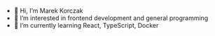 - 👋 Hi, I’m Marek Korczak
- 👀 I’m interested in frontend development and general programming
- 🌱 I’m currently learning React, TypeScript, Docker

<!---
marekk1233211/marekk1233211 is a ✨ special ✨ repository because its `README.md` (this file) appears on your GitHub profile.
You can click the Preview link to take a look at your changes.
--->
